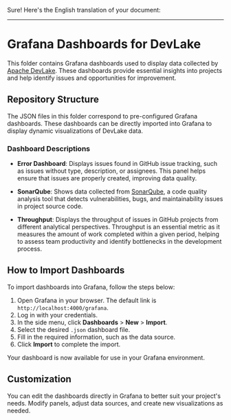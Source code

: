 Sure! Here's the English translation of your document:

---

# Grafana Dashboards for DevLake

This folder contains Grafana dashboards used to display data collected by [Apache DevLake](https://devlake.apache.org/). These dashboards provide essential insights into projects and help identify issues and opportunities for improvement.

## Repository Structure

The JSON files in this folder correspond to pre-configured Grafana dashboards. These dashboards can be directly imported into Grafana to display dynamic visualizations of DevLake data.

### Dashboard Descriptions

- **Error Dashboard**: Displays issues found in GitHub issue tracking, such as issues without type, description, or assignees. This panel helps ensure that issues are properly created, improving data quality.

- **SonarQube**: Shows data collected from [SonarQube](https://www.sonarqube.org/), a code quality analysis tool that detects vulnerabilities, bugs, and maintainability issues in project source code.

- **Throughput**: Displays the throughput of issues in GitHub projects from different analytical perspectives. Throughput is an essential metric as it measures the amount of work completed within a given period, helping to assess team productivity and identify bottlenecks in the development process.

## How to Import Dashboards

To import dashboards into Grafana, follow the steps below:

1. Open Grafana in your browser. The default link is `http://localhost:4000/grafana`.
2. Log in with your credentials.
3. In the side menu, click **Dashboards** > **New** > **Import**.
4. Select the desired `.json` dashboard file.
5. Fill in the required information, such as the data source.
6. Click **Import** to complete the import.

Your dashboard is now available for use in your Grafana environment.

## Customization

You can edit the dashboards directly in Grafana to better suit your project's needs. Modify panels, adjust data sources, and create new visualizations as needed.